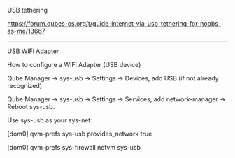 USB tethering

https://forum.qubes-os.org/t/guide-internet-via-usb-tethering-for-noobs-as-me/13667

---

USB WiFi Adapter

How to configure a WiFi Adapter (USB device)

Qube Manager → sys-usb → Settings → Devices, add USB (if not already recognized)

Qube Manager → sys-usb → Settings → Services, add network-manager → Reboot sys-usb.

Use sys-usb as your sys-net:

[dom0] qvm-prefs sys-usb provides_network true

[dom0] qvm-prefs sys-firewall netvm sys-usb